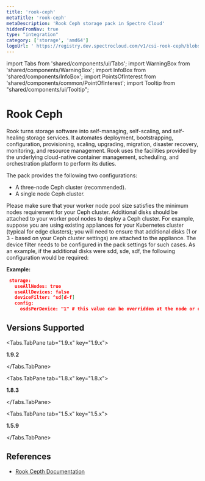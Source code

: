 ```yaml
---
title: 'rook-ceph'
metaTitle: 'rook-ceph'
metaDescription: 'Rook Ceph storage pack in Spectro Cloud'
hiddenFromNav: true
type: "integration"
category: ['storage', 'amd64']
logoUrl: ' https://registry.dev.spectrocloud.com/v1/csi-rook-ceph/blobs/sha256:2817270f4eecbc2eea0740c55c7611d1a538a3e17da610a3487bb11b067076d1?type=image/png'
---
```


import Tabs from 'shared/components/ui/Tabs';
import WarningBox from 'shared/components/WarningBox';
import InfoBox from 'shared/components/InfoBox';
import PointsOfInterest from 'shared/components/common/PointOfInterest';
import Tooltip from "shared/components/ui/Tooltip";


# Rook Ceph

Rook turns storage software into self-managing, self-scaling, and self-healing storage services. It automates deployment, bootstrapping, configuration, provisioning, scaling, upgrading, migration, disaster recovery, monitoring, and resource management. Rook uses the facilities provided by the underlying cloud-native container management, scheduling, and orchestration platform to perform its duties.

The pack provides the following two configurations:
* A three-node Ceph cluster (recommended).
* A single node Ceph cluster.

Please make sure that your worker node pool size satisfies the minimum nodes requirement for your Ceph cluster. Additional disks should be attached to your worker pool nodes to deploy a Ceph cluster. For example, suppose you are using existing appliances for your Kubernetes cluster (typical for edge clusters); you will need to ensure that additional disks (1 or 3 - based on your Ceph cluster settings) are attached to the appliance. The device filter needs to be configured in the pack settings for such cases. As an example, if the additional disks were sdd, sde, sdf, the following configuration would be required:

**Example:**
```json
 storage:
   useAllNodes: true
   useAllDevices: false
   deviceFilter: ^sd[d-f]
   config:
     osdsPerDevice: "1" # this value can be overridden at the node or device level

```
## Versions Supported

<Tabs>

<Tabs.TabPane tab="1.9.x" key="1.9.x">

**1.9.2**

</Tabs.TabPane>

<Tabs.TabPane tab="1.8.x" key="1.8.x">

**1.8.3**

</Tabs.TabPane>


<Tabs.TabPane tab="1.5.x" key="1.5.x">

**1.5.9**

</Tabs.TabPane>


</Tabs>

## References

- [Rook Cepth Documentation](https://rook.io/docs/rook/v1.10/Getting-Started/intro/)
